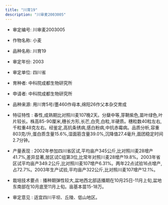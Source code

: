 ```yaml
---
title: "川育19"
description: "川审麦2003005"
---
```

* 审定编号:  川审麦2003005

*  作物名称:  小麦

*  品种名称:  川育19

*  审定年份:  2003

*  审定单位:  四川省

* 育种者:  中科院成都生物研究所

*  申请者:  中科院成都生物研究所

*  品种来源:  用川育5号/墨460作母本,绵阳26作父本杂交育成

*  特征特性 : 
春性,成熟期比对照川麦107晚2天。分蘖中等,芽鞘紫色,苗叶绿色,叶片较长。株高85-90厘米,穗长方形,长芒,白壳,白粒,半硬质。穗粒数40粒左右,千粒重48克左右。经鉴定,高抗条锈病,感白粉病,中抗赤霉病。品质分析,容重803克/升,蛋白质含量15.6%,湿面筋含量39.0%,沉降值27.4毫升,面团稳定时间2.7分钟。
 
*  产量表现 : 
2002年参加四川省区试,平均亩产345公斤,比对照川麦28增产41.7%,差异显著,居区试C组第3位,比常年对照川麦28增产19.8%。2003年省区试平均亩产349.2公斤,比对照川麦107增产6.31%。两年22点试验16点增产,占72.7%。2003年生产试验,平均亩产322公斤,比对照川麦107增产12.1%。

*  栽培技术要点 : 
播种期弹性较大,盆地西北部适播期在10月25日-11月上旬,盆地东南部在10月底至11月上旬。亩基本苗15-18万。

*  审定意见 : 
适宜四川平坝、丘陵、低山地区。
